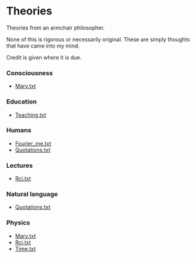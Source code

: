 # Theories

Theories from an armchair philosopher.

None of this is rigorous or necessarily original.
These are simply thoughts that have came into my mind.

Credit is given where it is due.

### Consciousness

- [Mary.txt](./src/mary.txt)

### Education

- [Teaching.txt](./src/teaching.txt)

### Humans

- [Fourier_me.txt](./src/fourier_me.txt)
- [Quotations.txt](./src/quotations.txt)

### Lectures

- [Rci.txt](./src/rci.txt)

### Natural language

- [Quotations.txt](./src/quotations.txt)

### Physics

- [Mary.txt](./src/mary.txt)
- [Rci.txt](./src/rci.txt)
- [Time.txt](./src/time.txt)

